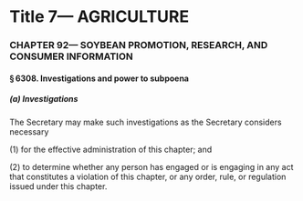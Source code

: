 
# Title 7— AGRICULTURE
### CHAPTER 92— SOYBEAN PROMOTION, RESEARCH, AND CONSUMER INFORMATION
#### § 6308. Investigations and power to subpoena
##### (a) Investigations

The Secretary may make such investigations as the Secretary considers necessary

(1) for the effective administration of this chapter; and

(2) to determine whether any person has engaged or is engaging in any act that constitutes a violation of this chapter, or any order, rule, or regulation issued under this chapter.
